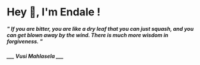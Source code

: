 <h1 title="head"> Hey 👋, I'm Endale !</h1>

**<h5><i>" If you are bitter, you are like a dry leaf that you can just squash, and you can get blown away by the wind. There is much more wisdom in forgiveness. "</i></h5>**

*<b>___ Vusi Mahlasela ___</b>*
